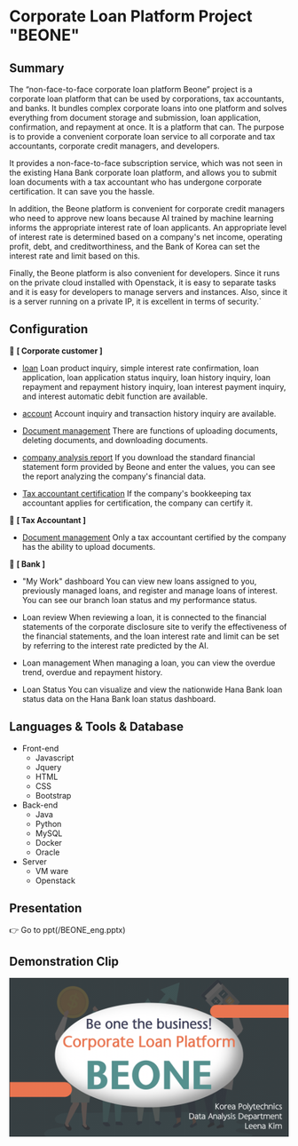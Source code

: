 # Corporate Loan Platform Project "BEONE"

## Summary

The “non-face-to-face corporate loan platform Beone” project is a corporate loan platform that can be used by corporations, tax accountants, and banks. It bundles complex corporate loans into one platform and solves everything from document storage and submission, loan application, confirmation, and repayment at once. It is a platform that can. The purpose is to provide a convenient corporate loan service to all corporate and tax accountants, corporate credit managers, and developers.

It provides a non-face-to-face subscription service, which was not seen in the existing Hana Bank corporate loan platform, and allows you to submit loan documents with a tax accountant who has undergone corporate certification. It can save you the hassle.

In addition, the Beone platform is convenient for corporate credit managers who need to approve new loans because AI trained by machine learning informs the appropriate interest rate of loan applicants. An appropriate level of interest rate is determined based on a company's net income, operating profit, debt, and creditworthiness, and the Bank of Korea can set the interest rate and limit based on this.

Finally, the Beone platform is also convenient for developers. Since it runs on the private cloud installed with Openstack, it is easy to separate tasks and it is easy for developers to manage servers and instances. Also, since it is a server running on a private IP, it is excellent in terms of security.`



## Configuration

:baggage_claim: **[ Corporate customer ]**

- <u>loan</u>
  Loan product inquiry, simple interest rate confirmation, loan application, loan application status inquiry, loan history inquiry, loan repayment and repayment history inquiry, loan interest payment inquiry, and interest automatic debit function are available.

- <u>account</u>
  Account inquiry and transaction history inquiry are available.

- <u>Document management</u>
  There are functions of uploading documents, deleting documents, and downloading documents.

- <u>company analysis report</u>
  If you download the standard financial statement form provided by Beone and enter the values, you can see the report analyzing the company's financial data.

- <u>Tax accountant certification</u>
  If the company's bookkeeping tax accountant applies for certification, the company can certify it.



:money_with_wings: **[ Tax Accountant ]**

- <u>Document management</u>
  Only a tax accountant certified by the company has the ability to upload documents.



:bank: **[ Bank ]**

- "My Work" dashboard
  You can view new loans assigned to you, previously managed loans, and register and manage loans of interest. You can see our branch loan status and my performance status.

- Loan review
  When reviewing a loan, it is connected to the financial statements of the corporate disclosure site to verify the effectiveness of the financial statements, and the loan interest rate and limit can be set by referring to the interest rate predicted by the AI.

- Loan management
  When managing a loan, you can view the overdue trend, overdue and repayment history.

- Loan Status
  You can visualize and view the nationwide Hana Bank loan status data on the Hana Bank loan status dashboard.



## Languages & Tools & Database

- Front-end
  - Javascript
  - Jquery
  - HTML
  - CSS
  - Bootstrap
- Back-end
  - Java
  - Python
  - MySQL
  - Docker
  - Oracle
- Server
  - VM ware
  - Openstack



## Presentation

:point_right: Go to ppt(/BEONE_eng.pptx)



## Demonstration Clip

[![Title_page.png](/img/Title_page.png)](https://www.youtube.com/embed/MRmPn7pdGP8)

